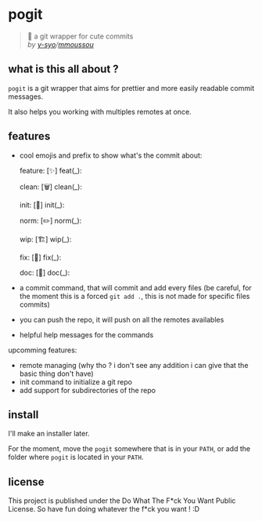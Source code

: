 # pogit

> 🌸 a git wrapper for cute commits  
> *by [y-syo](https://y-syo.me)/[mmoussou](https://profile.intra.42.fr/users/mmoussou)*

## what is this all about ?

``pogit`` is a git wrapper that aims for prettier and more easily readable commit messages.

It also helps you working with multiples remotes at once.

## features

  - cool emojis and prefix to show what's the commit about:

    feature:  [✨] feat(\_):

    clean:    [🗑️] clean(\_):

    init:     [🎉] init(\_):

    norm:     [✏️] norm(\_):

    wip:      [🏗️] wip(\_):

    fix:      [🔨] fix(\_):

    doc:      [📝] doc(\_):    

  - a commit command, that will commit and add every files (be careful, for the moment this is a forced ``git add .``, this is not made for specific files commits)
  - you can push the repo, it will push on all the remotes availables
  - helpful help messages for the commands

upcomming features:
  - remote managing (why tho ? i don't see any addition i can give that the basic thing don't have)
  - init command to initialize a git repo
  - add support for subdirectories of the repo

## install

I'll make an installer later.

For the moment, move the ``pogit`` somewhere that is in your ``PATH``, or add the folder where ``pogit`` is located in your ``PATH``.

## license

This project is published under the Do What The F\*ck You Want Public License.
So have fun doing whatever the f\*ck you want ! :D
